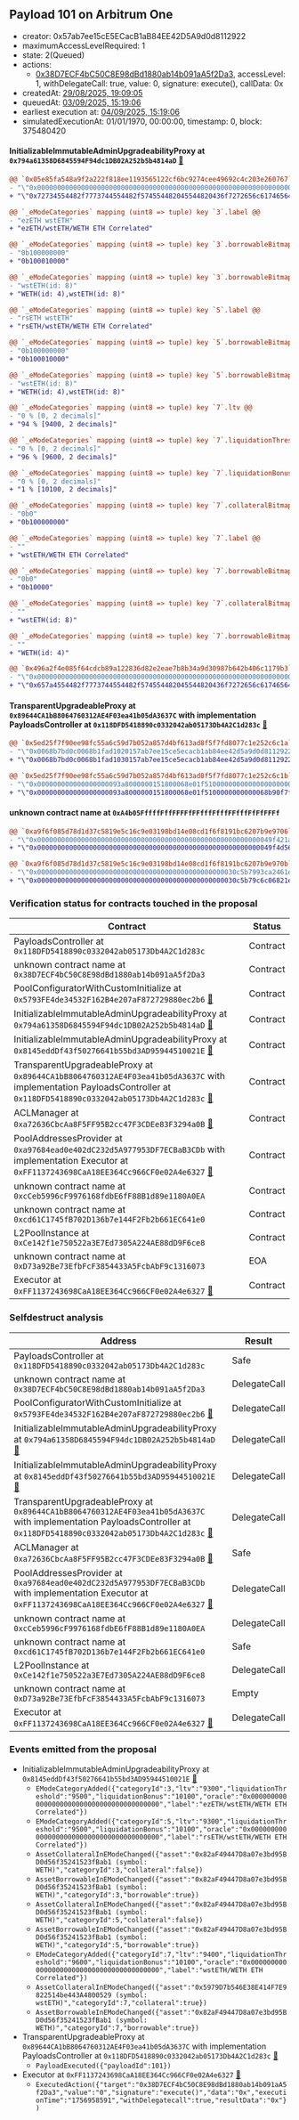 ## Payload 101 on Arbitrum One

- creator: 0x57ab7ee15cE5ECacB1aB84EE42D5A9d0d8112922
- maximumAccessLevelRequired: 1
- state: 2(Queued)
- actions:
  - [0x38D7ECF4bC50C8E98dBd1880ab14b091aA5f2Da3](https://arbiscan.io/tx/0x38D7ECF4bC50C8E98dBd1880ab14b091aA5f2Da3), accessLevel: 1, withDelegateCall: true, value: 0, signature: execute(), callData: 0x
- createdAt: [29/08/2025, 19:09:05](https://arbiscan.io/tx/0x8629d9be56030620b52ab103875fd82301ca256fb5983aec2ea3d97729aa19e2)
- queuedAt: [03/09/2025, 15:19:06](https://arbiscan.io/tx/0x357bd63547fc42bee7355f0a0469243668ea80485694b743372e7a1074b632a6)
- earliest execution at: [04/09/2025, 15:19:06](https://www.epochconverter.com/countdown?q=1756999146)
- simulatedExecutionAt: 01/01/1970, 00:00:00, timestamp: 0, block: 375480420
#### InitializableImmutableAdminUpgradeabilityProxy at `0x794a61358D6845594F94dc1DB02A252b5b4814aD` [:ghost:](https://github.com/bgd-labs/aave-address-book  "AaveV3Arbitrum.POOL")

```diff
@@ `0x05e85fa548a9f2a222f818ee1193565122cf6bc9274cee49692c4c203e260767` raw  @@
- "\"0x0000000000000000000000000000000000000000000000000000000000000000\""
+ "\"0x72734554482f7773744554482f574554482045544820436f7272656c61746564\""

@@ `_eModeCategories` mapping (uint8 => tuple) key `3`.label @@
- "ezETH wstETH"
+ "ezETH/wstETH/WETH ETH Correlated"

@@ `_eModeCategories` mapping (uint8 => tuple) key `3`.borrowableBitmap @@
- "0b100000000"
+ "0b100010000"

@@ `_eModeCategories` mapping (uint8 => tuple) key `3`.borrowableBitmap_decoded @@
- "wstETH(id: 8)"
+ "WETH(id: 4),wstETH(id: 8)"

@@ `_eModeCategories` mapping (uint8 => tuple) key `5`.label @@
- "rsETH wstETH"
+ "rsETH/wstETH/WETH ETH Correlated"

@@ `_eModeCategories` mapping (uint8 => tuple) key `5`.borrowableBitmap @@
- "0b100000000"
+ "0b100010000"

@@ `_eModeCategories` mapping (uint8 => tuple) key `5`.borrowableBitmap_decoded @@
- "wstETH(id: 8)"
+ "WETH(id: 4),wstETH(id: 8)"

@@ `_eModeCategories` mapping (uint8 => tuple) key `7`.ltv @@
- "0 % [0, 2 decimals]"
+ "94 % [9400, 2 decimals]"

@@ `_eModeCategories` mapping (uint8 => tuple) key `7`.liquidationThreshold @@
- "0 % [0, 2 decimals]"
+ "96 % [9600, 2 decimals]"

@@ `_eModeCategories` mapping (uint8 => tuple) key `7`.liquidationBonus @@
- "0 % [0, 2 decimals]"
+ "1 % [10100, 2 decimals]"

@@ `_eModeCategories` mapping (uint8 => tuple) key `7`.collateralBitmap @@
- "0b0"
+ "0b100000000"

@@ `_eModeCategories` mapping (uint8 => tuple) key `7`.label @@
- ""
+ "wstETH/WETH ETH Correlated"

@@ `_eModeCategories` mapping (uint8 => tuple) key `7`.borrowableBitmap @@
- "0b0"
+ "0b10000"

@@ `_eModeCategories` mapping (uint8 => tuple) key `7`.collateralBitmap_decoded @@
- ""
+ "wstETH(id: 8)"

@@ `_eModeCategories` mapping (uint8 => tuple) key `7`.borrowableBitmap_decoded @@
- ""
+ "WETH(id: 4)"

@@ `0x496a2f4e085f64cdcb89a122836d82e2eae7b8b34a9d30987b642b406c1179b3` raw  @@
- "\"0x0000000000000000000000000000000000000000000000000000000000000000\""
+ "\"0x657a4554482f7773744554482f574554482045544820436f7272656c61746564\""

```
#### TransparentUpgradeableProxy at `0x89644CA1bB8064760312AE4F03ea41b05dA3637C` with implementation PayloadsController at `0x118DFD5418890c0332042ab05173Db4A2C1d283c` [:ghost:](https://github.com/bgd-labs/aave-address-book  "GovernanceV3Arbitrum.PAYLOADS_CONTROLLER")

```diff
@@ `0x5ed25f7f90ee98fc55a6c59d7b052a857d4bf613ad8f5f7fd8077c1e252c6c1a` raw  @@
- "\"0x0068b7bd0c0068b1fad1020157ab7ee15ce5ecacb1ab84ee42d5a9d0d8112922\""
+ "\"0x0068b7bd0c0068b1fad1030157ab7ee15ce5ecacb1ab84ee42d5a9d0d8112922\""

@@ `0x5ed25f7f90ee98fc55a6c59d7b052a857d4bf613ad8f5f7fd8077c1e252c6c1b` raw  @@
- "\"0x000000000000000000093a8000000151800068e01f5100000000000000000000\""
+ "\"0x000000000000000000093a8000000151800068e01f5100000000000068b90f7f\""

```
#### unknown contract name at `0xA4b05FffffFffFFFFfFFfffFfffFFfffFfFfFFFf`

```diff
@@ `0xa9f6f085d78d1d37c5819e5c16c9e03198bd14e08cd1f6f8191bc6207b9e9706` raw  @@
- "\"0x00000000000000000000000000000000000000000000000000000000049f421a\""
+ "\"0x00000000000000000000000000000000000000000000000000000000049f4d56\""

@@ `0xa9f6f085d78d1d37c5819e5c16c9e03198bd14e08cd1f6f8191bc6207b9e970b` raw  @@
- "\"0x00000000000000000000000000000000000000000000000030c5b7993ca2461e\""
+ "\"0x00000000000000000000000000000000000000000000000030c5b79c6c06821e\""

```
### Verification status for contracts touched in the proposal

| Contract | Status |
|---------|------------|
| PayloadsController at `0x118DFD5418890c0332042ab05173Db4A2C1d283c` | Contract |
| unknown contract name at `0x38D7ECF4bC50C8E98dBd1880ab14b091aA5f2Da3` | Contract |
| PoolConfiguratorWithCustomInitialize at `0x5793FE4de34532F162B4e207aF872729880ec2b6` [:ghost:](https://github.com/bgd-labs/aave-address-book  "AaveV3Arbitrum.POOL_CONFIGURATOR_IMPL") | Contract |
| InitializableImmutableAdminUpgradeabilityProxy at `0x794a61358D6845594F94dc1DB02A252b5b4814aD` [:ghost:](https://github.com/bgd-labs/aave-address-book  "AaveV3Arbitrum.POOL") | Contract |
| InitializableImmutableAdminUpgradeabilityProxy at `0x8145eddDf43f50276641b55bd3AD95944510021E` [:ghost:](https://github.com/bgd-labs/aave-address-book  "AaveV3Arbitrum.POOL_CONFIGURATOR") | Contract |
| TransparentUpgradeableProxy at `0x89644CA1bB8064760312AE4F03ea41b05dA3637C` with implementation PayloadsController at `0x118DFD5418890c0332042ab05173Db4A2C1d283c` [:ghost:](https://github.com/bgd-labs/aave-address-book  "GovernanceV3Arbitrum.PAYLOADS_CONTROLLER") | Contract |
| ACLManager at `0xa72636CbcAa8F5FF95B2cc47F3CDEe83F3294a0B` [:ghost:](https://github.com/bgd-labs/aave-address-book  "AaveV3Arbitrum.ACL_MANAGER") | Contract |
| PoolAddressesProvider at `0xa97684ead0e402dC232d5A977953DF7ECBaB3CDb` with implementation Executor at `0xFF1137243698CaA18EE364Cc966CF0e02A4e6327` [:ghost:](https://github.com/bgd-labs/aave-address-book  "AaveV3Arbitrum.POOL_ADDRESSES_PROVIDER") | Contract |
| unknown contract name at `0xcCeb5996cF9976168fdbE6fF88B1d89e1180A0EA` | Contract |
| unknown contract name at `0xcd61C1745fB702D136b7e144F2Fb2b661EC641e0` | Contract |
| L2PoolInstance at `0xCe142f1e750522a3E7Ed7305A224AE88dD9F6ce8` | Contract |
| unknown contract name at `0xD73a92Be73EfbFcF3854433A5FcbAbF9c1316073` | EOA |
| Executor at `0xFF1137243698CaA18EE364Cc966CF0e02A4e6327` [:ghost:](https://github.com/bgd-labs/aave-address-book  "AaveV3Arbitrum.ACL_ADMIN") | Contract |

### Selfdestruct analysis

| Address | Result |
|---------|------------|
| PayloadsController at `0x118DFD5418890c0332042ab05173Db4A2C1d283c` | Safe |
| unknown contract name at `0x38D7ECF4bC50C8E98dBd1880ab14b091aA5f2Da3` | DelegateCall |
| PoolConfiguratorWithCustomInitialize at `0x5793FE4de34532F162B4e207aF872729880ec2b6` [:ghost:](https://github.com/bgd-labs/aave-address-book  "AaveV3Arbitrum.POOL_CONFIGURATOR_IMPL") | DelegateCall |
| InitializableImmutableAdminUpgradeabilityProxy at `0x794a61358D6845594F94dc1DB02A252b5b4814aD` [:ghost:](https://github.com/bgd-labs/aave-address-book  "AaveV3Arbitrum.POOL") | DelegateCall |
| InitializableImmutableAdminUpgradeabilityProxy at `0x8145eddDf43f50276641b55bd3AD95944510021E` [:ghost:](https://github.com/bgd-labs/aave-address-book  "AaveV3Arbitrum.POOL_CONFIGURATOR") | DelegateCall |
| TransparentUpgradeableProxy at `0x89644CA1bB8064760312AE4F03ea41b05dA3637C` with implementation PayloadsController at `0x118DFD5418890c0332042ab05173Db4A2C1d283c` [:ghost:](https://github.com/bgd-labs/aave-address-book  "GovernanceV3Arbitrum.PAYLOADS_CONTROLLER") | DelegateCall |
| ACLManager at `0xa72636CbcAa8F5FF95B2cc47F3CDEe83F3294a0B` [:ghost:](https://github.com/bgd-labs/aave-address-book  "AaveV3Arbitrum.ACL_MANAGER") | Safe |
| PoolAddressesProvider at `0xa97684ead0e402dC232d5A977953DF7ECBaB3CDb` with implementation Executor at `0xFF1137243698CaA18EE364Cc966CF0e02A4e6327` [:ghost:](https://github.com/bgd-labs/aave-address-book  "AaveV3Arbitrum.POOL_ADDRESSES_PROVIDER") | DelegateCall |
| unknown contract name at `0xcCeb5996cF9976168fdbE6fF88B1d89e1180A0EA` | DelegateCall |
| unknown contract name at `0xcd61C1745fB702D136b7e144F2Fb2b661EC641e0` | Safe |
| L2PoolInstance at `0xCe142f1e750522a3E7Ed7305A224AE88dD9F6ce8` | DelegateCall |
| unknown contract name at `0xD73a92Be73EfbFcF3854433A5FcbAbF9c1316073` | Empty |
| Executor at `0xFF1137243698CaA18EE364Cc966CF0e02A4e6327` [:ghost:](https://github.com/bgd-labs/aave-address-book  "AaveV3Arbitrum.ACL_ADMIN") | DelegateCall |

### Events emitted from the proposal

- InitializableImmutableAdminUpgradeabilityProxy at `0x8145eddDf43f50276641b55bd3AD95944510021E` [:ghost:](https://github.com/bgd-labs/aave-address-book  "AaveV3Arbitrum.POOL_CONFIGURATOR")
  - `EModeCategoryAdded({"categoryId":3,"ltv":"9300","liquidationThreshold":"9500","liquidationBonus":"10100","oracle":"0x0000000000000000000000000000000000000000","label":"ezETH/wstETH/WETH ETH Correlated"})`
  - `EModeCategoryAdded({"categoryId":5,"ltv":"9300","liquidationThreshold":"9500","liquidationBonus":"10100","oracle":"0x0000000000000000000000000000000000000000","label":"rsETH/wstETH/WETH ETH Correlated"})`
  - `AssetCollateralInEModeChanged({"asset":"0x82aF49447D8a07e3bd95BD0d56f35241523fBab1 (symbol: WETH)","categoryId":3,"collateral":false})`
  - `AssetBorrowableInEModeChanged({"asset":"0x82aF49447D8a07e3bd95BD0d56f35241523fBab1 (symbol: WETH)","categoryId":3,"borrowable":true})`
  - `AssetCollateralInEModeChanged({"asset":"0x82aF49447D8a07e3bd95BD0d56f35241523fBab1 (symbol: WETH)","categoryId":5,"collateral":false})`
  - `AssetBorrowableInEModeChanged({"asset":"0x82aF49447D8a07e3bd95BD0d56f35241523fBab1 (symbol: WETH)","categoryId":5,"borrowable":true})`
  - `EModeCategoryAdded({"categoryId":7,"ltv":"9400","liquidationThreshold":"9600","liquidationBonus":"10100","oracle":"0x0000000000000000000000000000000000000000","label":"wstETH/WETH ETH Correlated"})`
  - `AssetCollateralInEModeChanged({"asset":"0x5979D7b546E38E414F7E9822514be443A4800529 (symbol: wstETH)","categoryId":7,"collateral":true})`
  - `AssetBorrowableInEModeChanged({"asset":"0x82aF49447D8a07e3bd95BD0d56f35241523fBab1 (symbol: WETH)","categoryId":7,"borrowable":true})`
- TransparentUpgradeableProxy at `0x89644CA1bB8064760312AE4F03ea41b05dA3637C` with implementation PayloadsController at `0x118DFD5418890c0332042ab05173Db4A2C1d283c` [:ghost:](https://github.com/bgd-labs/aave-address-book  "GovernanceV3Arbitrum.PAYLOADS_CONTROLLER")
  - `PayloadExecuted({"payloadId":101})`
- Executor at `0xFF1137243698CaA18EE364Cc966CF0e02A4e6327` [:ghost:](https://github.com/bgd-labs/aave-address-book  "AaveV3Arbitrum.ACL_ADMIN")
  - `ExecutedAction({"target":"0x38D7ECF4bC50C8E98dBd1880ab14b091aA5f2Da3","value":"0","signature":"execute()","data":"0x","executionTime":"1756958591","withDelegatecall":true,"resultData":"0x"})`
